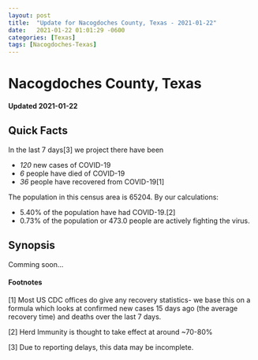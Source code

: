 ```yaml
---
layout: post
title:  "Update for Nacogdoches County, Texas - 2021-01-22"
date:   2021-01-22 01:01:29 -0600
categories: [Texas]
tags: [Nacogdoches-Texas]
---
```


# Nacogdoches County, Texas
#### Updated 2021-01-22

## Quick Facts

In the last 7 days[3] we project there have been
- *120* new cases of COVID-19
- *6* people have died of COVID-19
- *36* people have recovered from COVID-19[1]

The population in this census area is 65204. By our calculations:
- 5.40% of the population have had COVID-19.[2]
- 0.73% of the population or 473.0 people are actively fighting the virus.

## Synopsis

Comming soon...


#### Footnotes

[1] Most US CDC offices do give any recovery statistics- we base this on a formula which looks at confirmed new cases
15 days ago (the average recovery time) and deaths over the last 7 days.

[2] Herd Immunity is thought to take effect at around ~70-80%

[3] Due to reporting delays, this data may be incomplete.
 
    